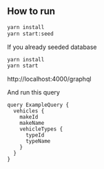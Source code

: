 

## How to run
```sh
yarn install
yarn start:seed
```

If you already seeded database
```sh
yarn install
yarn start
```

http://localhost:4000/graphql

And run this query
```
query ExampleQuery {
  vehicles {
    makeId
    makeName
    vehicleTypes {
      typeId
      typeName
    }
  }
}
```